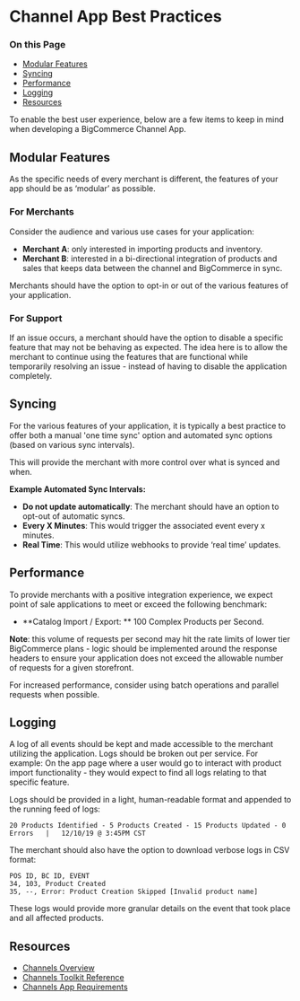 # Channel App Best Practices

<div class="otp" id="no-index">

### On this Page

- [Modular Features](#modular-features)
- [Syncing](#syncing)
- [Performance](#performance)
- [Logging](#logging)
- [Resources](#resources)

</div>

To enable the best user experience, below are a few items to keep in mind when developing a BigCommerce Channel App.

## Modular Features

As the specific needs of every merchant is different, the features of your app should be as ‘modular’ as possible.

### For Merchants
Consider the audience and various use cases for your application:
* **Merchant A**: only interested in importing products and inventory.
* **Merchant B**: interested in a bi-directional integration of products and sales that keeps data between the channel and BigCommerce in sync.

Merchants should have the option to opt-in or out of the various features of your application.

### For Support
If an issue occurs, a merchant should have the option to disable a specific feature that may not be behaving as expected.  The idea here is to allow the merchant to continue using the features that are functional while temporarily resolving an issue - instead of having to disable the application completely.

## Syncing
For the various features of your application, it is typically a best practice to offer both a manual 'one time sync' option and automated sync options (based on various sync intervals).

This will provide the merchant with more control over what is synced and when.

**Example Automated Sync Intervals:**
* **Do not update automatically**:  The merchant should have an option to opt-out of automatic syncs.
* **Every X Minutes**:  This would trigger the associated event every x minutes.
* **Real Time**:  This would utilize webhooks to provide ‘real time’ updates.

## Performance
To provide merchants with a positive integration experience, we expect point of sale applications to meet or exceed the following benchmark:

* **Catalog Import / Export: ** 100 Complex Products per Second.

**Note**:  this volume of requests per second may hit the rate limits of lower tier BigCommerce plans - logic should be implemented around the response headers to ensure your application does not exceed the allowable number of requests for a given storefront.

For increased performance, consider using batch operations and parallel requests when possible.

## Logging
A log of all events should be kept and made accessible to the merchant utilizing the application.
Logs should be broken out per service.  For example:  On the app page where a user would go to interact with product import functionality - they would expect to find all logs relating to that specific feature.

Logs should be provided in a light, human-readable format and appended to the running feed of logs:

```
20 Products Identified - 5 Products Created - 15 Products Updated - 0 Errors   |   12/10/19 @ 3:45PM CST
```

The merchant should also have the option to download verbose logs in CSV format:

```
POS ID, BC ID, EVENT
34, 103, Product Created
35, --, Error: Product Creation Skipped [Invalid product name]
```

These logs would provide more granular details on the event that took place and all affected products.

## Resources
* [Channels Overview]()
* [Channels Toolkit Reference]()
* [Channels App Requirements]()